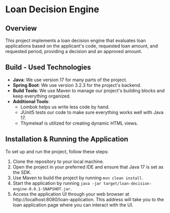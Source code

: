 # Loan Decision Engine

## Overview
This project implements a loan decision engine that evaluates loan applications based on the applicant's code, requested loan amount, and requested period, providing a decision and an approved amount.

## Build - Used Technologies

- **Java**: We use version 17 for many parts of the project.
- **Spring Boot**: We use version 3.2.3 for the project's backend.
- **Build Tools**: We use Maven to manage our project's building blocks and keep everything organized.
- **Additional Tools**:
    - Lombok helps us write less code by hand.
    - JUnit5 tests our code to make sure everything works well with Java 17.
    - Thymeleaf is utilized for creating dynamic HTML views.

## Installation & Running the Application

To set up and run the project, follow these steps:

1. Clone the repository to your local machine.
2. Open the project in your preferred IDE and ensure that Java 17 is set as the SDK.
3. Use Maven to build the project by running `mvn clean install`.
4. Start the application by running `java -jar target/loan-decision-engine-0.0.1-SNAPSHOT.jar`.
5. Access the application UI through your web browser at http://localhost:8080/loan-application. This address will take you to the loan application page where you can interact with the UI.
